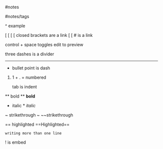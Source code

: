 #notes

#notes/tags

 ^ example

[ [ [ [  closed brackets are a link
[ [ # is a link

control + space toggles edit to preview

three dashes is a divider

---
- bullet point is dash

1. 1 + . = numbered

	tab is indent

** bold **  **bold**
* italic *  *italic*

~ strikethrough ~ ~~strikethrough

== highlighted ==Highlighted==

```code block
writing more than one line
```

 ! is embed

